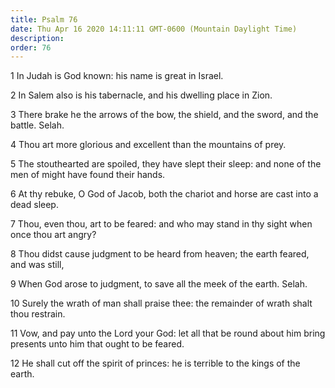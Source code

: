 ```yaml
---
title: Psalm 76
date: Thu Apr 16 2020 14:11:11 GMT-0600 (Mountain Daylight Time)
description: 
order: 76
---
```


<p>1 In Judah is God known: his name is great in Israel.</p>
<p>2 In Salem also is his tabernacle, and his dwelling place in Zion.</p>
<p>
  3 There brake he the arrows of the bow, the shield, and the sword, and the
  battle. Selah.
</p>
<p>4 Thou art more glorious and excellent than the mountains of prey.</p>
<p>
  5 The stouthearted are spoiled, they have slept their sleep: and none of the
  men of might have found their hands.
</p>
<p>
  6 At thy rebuke, O God of Jacob, both the chariot and horse are cast into a
  dead sleep.
</p>
<p>
  7 Thou, even thou, art to be feared: and who may stand in thy sight when once
  thou art angry?
</p>
<p>
  8 Thou didst cause judgment to be heard from heaven; the earth feared, and was
  still,
</p>
<p>9 When God arose to judgment, to save all the meek of the earth. Selah.</p>
<p>
  10 Surely the wrath of man shall praise thee: the remainder of wrath shalt
  thou restrain.
</p>
<p>
  11 Vow, and pay unto the Lord your God: let all that be round about him bring
  presents unto him that ought to be feared.
</p>
<p>
  12 He shall cut off the spirit of princes: he is terrible to the kings of the
  earth.
</p>
